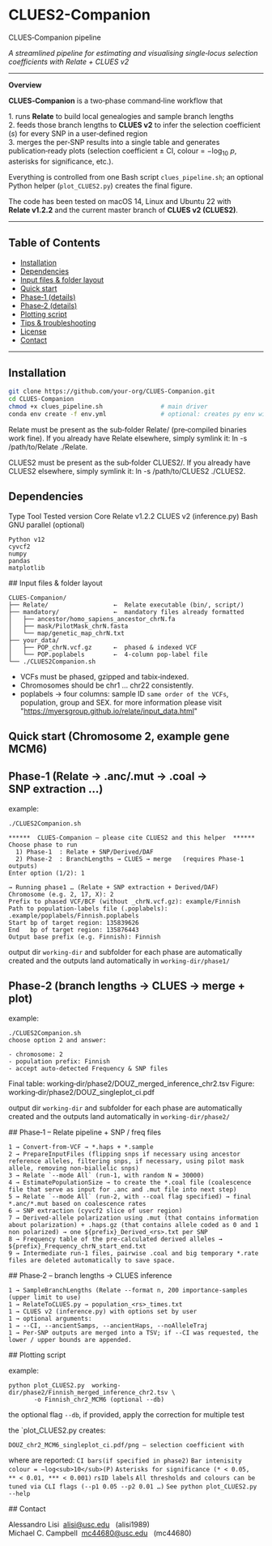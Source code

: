 # CLUES2-Companion
CLUES‑Companion pipeline

*A streamlined pipeline for estimating and visualising single‑locus
selection coefficients with Relate + CLUES v2*

---

**Overview**

**CLUES‑Companion** is a two‑phase command‑line workflow that

1. runs **Relate** to build local genealogies and sample branch lengths  
2. feeds those branch lengths to **CLUES v2** to infer the selection
   coefficient (*s*) for every SNP in a user‑defined region  
3. merges the per‑SNP results into a single table and generates
   publication‑ready plots (selection coefficient ± CI,
   colour = −log<sub>10</sub> *p*, asterisks for significance, etc.).

Everything is controlled from one Bash script
`clues_pipeline.sh`; an optional Python helper (`plot_CLUES2.py`)
creates the final figure.

The code has been tested on macOS 14, Linux and Ubuntu 22 with
**Relate v1.2.2** and the current master branch of **CLUES v2 (CLUES2)**.

---

 ## Table of Contents

- [Installation](#installation)
- [Dependencies](#dependencies)
- [Input files & folder layout](#inputs)
- [Quick start](#quick-start)
- [Phase‑1 (details)](#phase-1)
- [Phase‑2 (details)](#phase-2)
- [Plotting script](#plotting-script)
- [Tips & troubleshooting](#tips)
- [License](#license)
- [Contact](#contact)

---

<a name="installation"></a>

## Installation

```bash
git clone https://github.com/your‑org/CLUES‑Companion.git
cd CLUES‑Companion
chmod +x clues_pipeline.sh                # main driver
conda env create -f env.yml               # optional: creates py env with cyvcf2 etc.
```

Relate must be present as the sub‑folder Relate/ (pre‑compiled binaries work fine).
If you already have Relate elsewhere, simply symlink it:
ln -s /path/to/Relate ./Relate.

CLUES2 must be present as the sub‑folder CLUES2/.
If you already have CLUES2 elsewhere, simply symlink it:
ln -s /path/to/CLUES2 ./CLUES2.

<a name="dependencies"></a> 

## Dependencies

Type	Tool	Tested version
Core	Relate	v1.2.2
CLUES v2 (inference.py)
Bash	GNU parallel (optional)

```
Python v12
cyvcf2
numpy
pandas
matplotlib
```

<a name="inputs"></a> ## Input files & folder layout
```
CLUES‑Companion/
├── Relate/                  ←  Relate executable (bin/, script/)
├── mandatory/               ←  mandatory files already formatted
│   ├── ancestor/homo_sapiens_ancestor_chrN.fa
│   ├── mask/PilotMask_chrN.fasta
│   └── map/genetic_map_chrN.txt
├── your_data/
│   ├── POP_chrN.vcf.gz      ←  phased & indexed VCF
│   └── POP.poplabels        ←  4‑column pop‑label file
└── ./CLUES2Companion.sh
```

- VCFs must be phased, gzipped and tabix‑indexed.
- Chromosomes should be chr1 … chr22 consistently.
- poplabels → four columns: sample ID `same order of the VCFs`, population, group and SEX. for more information please visit "https://myersgroup.github.io/relate/input_data.html"

 <a name="quick-start"></a> 
 
 ## Quick start (Chromosome 2, example gene MCM6)

 ## Phase‑1   (Relate → .anc/.mut → .coal → SNP extraction …)

example:
```
./CLUES2Companion.sh

******  CLUES‑Companion – please cite CLUES2 and this helper  ******
Choose phase to run
  1) Phase‑1  : Relate + SNP/Derived/DAF
  2) Phase‑2  : BranchLengths → CLUES → merge   (requires Phase‑1 outputs)
Enter option (1/2): 1

→ Running phase1 … (Relate + SNP extraction + Derived/DAF)
Chromosome (e.g. 2, 17, X): 2
Prefix to phased VCF/BCF (without _chrN.vcf.gz): example/Finnish
Path to population‑labels file (.poplabels): .example/poplabels/Finnish.poplabels
Start bp of target region: 135839626
End   bp of target region: 135876443
Output base prefix (e.g. Finnish): Finnish
```
output dir `working-dir` and subfolder for each phase are automatically created and the outputs land automatically in `working‑dir/phase1/`

 ## Phase‑2   (branch lengths → CLUES → merge + plot)
 
 example:
```
./CLUES2Companion.sh
choose option 2 and answer:

‑ chromosome: 2
‑ population prefix: Finnish
‑ accept auto‑detected Frequency & SNP files
```

Final table:  working‑dir/phase2/DOUZ_merged_inference_chr2.tsv
Figure:       working‑dir/phase2/DOUZ_singleplot_ci.pdf

output dir `working-dir` and subfolder for each phase are automatically created and the outputs land automatically in `working‑dir/phase2/`

<a name="phase-1"></a> ## Phase‑1 – Relate pipeline + SNP / freq files

```
1 → Convert‑from‑VCF → *.haps + *.sample
2 → PrepareInputFiles (flipping snps if necessary using ancestor reference alleles, filtering snps, if necessary, using pilot mask allele, removing non-biallelic snps)
3 → Relate `--mode All` (run‑1, with random N = 30000)
4 → EstimatePopulationSize → to create the *.coal file (coalescence file that serve as input for .anc and .mut file into next step)
5 → Relate `--mode All` (run‑2, with --coal flag specified) → final *.anc/*.mut based on coalescence rates
6 → SNP extraction (cyvcf2 slice of user region)
7 → Derived‑allele polarization using .mut (that contains information about polarization) + .haps.gz (that contains allele coded as 0 and 1 non polarized) → one ${prefix}_Derived_<rs>.txt per SNP
8 → Frequency table of the pre-calculated derived alleles →  ${prefix}_Frequency_chrN_start_end.txt
9 → Intermediate run‑1 files, pairwise .coal and big temporary *.rate files are deleted automatically to save space.
```

<a name="phase-2"></a> ## Phase‑2 – branch lengths → CLUES inference

```
1 → SampleBranchLengths (Relate --format n, 200 importance-samples (upper limit to use)
1 → RelateToCLUES.py → population_<rs>_times.txt
1 → CLUES v2 (inference.py) with options set by user
1 → optional arguments:
1 → --CI, --ancientSamps, --ancientHaps, --noAlleleTraj
1 → Per‑SNP outputs are merged into a TSV; if --CI was requested, the lower / upper bounds are appended.
```

<a name="plotting-script"></a> ## Plotting script

example:
```
python plot_CLUES2.py  working-dir/phase2/Finnish_merged_inference_chr2.tsv \
       -o Finnish_chr2_MCM6 (optional --db)
```
the optional flag `--db`, if provided, apply the correction for multiple test

the `plot_CLUES2.py creates:

`DOUZ_chr2_MCM6_singleplot_ci.pdf/png – selection coefficient with`

where are reported:
`CI bars(if specified in phase2)`
`Bar intenisity colour = −log<sub>10</sub>(P)`
`Asterisks for significance (* < 0.05, ** < 0.01, *** < 0.001)`
`rsID labels`
`All thresholds and colours can be tuned via CLI flags (--p1 0.05 --p2 0.01 …)`
`See python plot_CLUES2.py --help`

<a name="contact"></a> ## Contact

Alessandro Lisi  alisi@usc.edu   (alisi1989)
Michael C. Campbell  mc44680@usc.edu   (mc44680)

